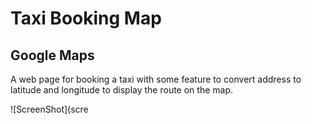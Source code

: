 # Taxi Booking Map

## Google Maps

A web page for booking a taxi with some feature to convert address to latitude and longitude to display the route on the map.

![ScreenShot](scre